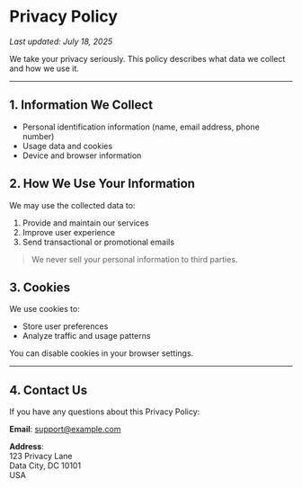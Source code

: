 # Privacy Policy

_Last updated: July 18, 2025_

We take your privacy seriously. This policy describes what data we collect and how we use it.

---

## 1. Information We Collect

- Personal identification information (name, email address, phone number)
- Usage data and cookies
- Device and browser information

## 2. How We Use Your Information

We may use the collected data to:

1. Provide and maintain our services
2. Improve user experience
3. Send transactional or promotional emails

> We never sell your personal information to third parties.

## 3. Cookies

We use cookies to:

- Store user preferences
- Analyze traffic and usage patterns

You can disable cookies in your browser settings.

---

## 4. Contact Us

If you have any questions about this Privacy Policy:

**Email**: [support@example.com](mailto:support@example.com)

**Address**:  
123 Privacy Lane  
Data City, DC 10101  
USA

